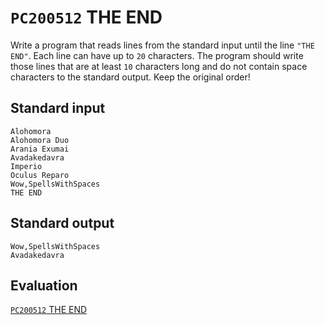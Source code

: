 # `PC200512` THE END

Write a program that reads lines from the standard input until the line `"THE END"`. Each line can have up to `20` characters. The program should write those lines that are at least `10` characters long and do not contain space characters to the standard output. Keep the original order!

## Standard input

```
Alohomora
Alohomora Duo
Arania Exumai
Avadakedavra
Imperio
Oculus Reparo
Wow,SpellsWithSpaces
THE END
```

## Standard output

```
Wow,SpellsWithSpaces
Avadakedavra
```

## Evaluation

[`PC200512` THE END](https://progcont.hu/progcont/100031?pid=200512)